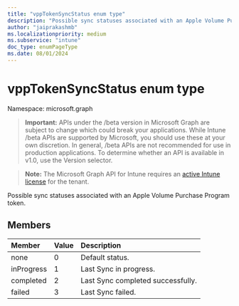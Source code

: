 ```yaml
---
title: "vppTokenSyncStatus enum type"
description: "Possible sync statuses associated with an Apple Volume Purchase Program token."
author: "jaiprakashmb"
ms.localizationpriority: medium
ms.subservice: "intune"
doc_type: enumPageType
ms.date: 08/01/2024
---
```


# vppTokenSyncStatus enum type

Namespace: microsoft.graph

> **Important:** APIs under the /beta version in Microsoft Graph are subject to change which could break your applications. While Intune /beta APIs are supported by Microsoft, you should use these at your own discretion. In general, /beta APIs are not recommended for use in production applications. To determine whether an API is available in v1.0, use the Version selector.

> **Note:** The Microsoft Graph API for Intune requires an [active Intune license](https://go.microsoft.com/fwlink/?linkid=839381) for the tenant.

Possible sync statuses associated with an Apple Volume Purchase Program token.

## Members
|Member|Value|Description|
|:---|:---|:---|
|none|0|Default status.|
|inProgress|1|Last Sync in progress.|
|completed|2|Last Sync completed successfully.|
|failed|3|Last Sync failed.|